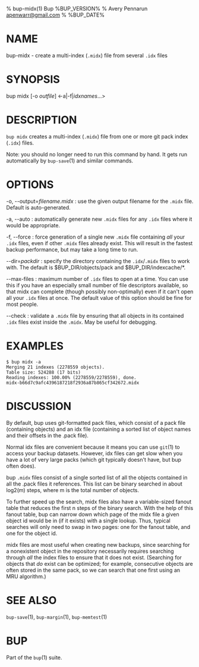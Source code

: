 % bup-midx(1) Bup %BUP_VERSION%
% Avery Pennarun <apenwarr@gmail.com>
% %BUP_DATE%

# NAME

bup-midx - create a multi-index (`.midx`) file from several `.idx` files

# SYNOPSIS

bup midx [-o *outfile*] \<-a|-f|*idxnames*...\>

# DESCRIPTION

`bup midx` creates a multi-index (`.midx`) file from one or more
git pack index (`.idx`) files.

Note: you should no longer need to run this command by hand.
It gets run automatically by `bup-save`(1) and similar
commands.

# OPTIONS

-o, \--output=*filename.midx*
:   use the given output filename for the `.midx` file.
    Default is auto-generated.

-a, \--auto
:   automatically generate new `.midx` files for any `.idx`
    files where it would be appropriate.

-f, \--force
:   force generation of a single new `.midx` file containing
    *all* your `.idx` files, even if other `.midx` files
    already exist.  This will result in the fastest backup
    performance, but may take a long time to run.

\--dir=*packdir*
:   specify the directory containing the `.idx`/`.midx` files
    to work with.  The default is $BUP_DIR/objects/pack and
    $BUP_DIR/indexcache/*.

\--max-files
:   maximum number of `.idx` files to open at a time.  You
    can use this if you have an especially small number of file
    descriptors available, so that midx can complete
    (though possibly non-optimally) even if it can't open
    all your `.idx` files at once.  The default value of this
    option should be fine for most people.
    
\--check
:   validate a `.midx` file by ensuring that all objects in
    its contained `.idx` files exist inside the `.midx`.  May
    be useful for debugging.


# EXAMPLES
    $ bup midx -a
    Merging 21 indexes (2278559 objects).
    Table size: 524288 (17 bits)
    Reading indexes: 100.00% (2278559/2278559), done.
    midx-b66d7c9afc4396187218f2936a87b865cf342672.midx
    
# DISCUSSION

By default, bup uses git-formatted pack files, which
consist of a pack file (containing objects) and an idx
file (containing a sorted list of object names and their
offsets in the .pack file).

Normal idx files are convenient because it means you can use
`git`(1) to access your backup datasets.  However, idx
files can get slow when you have a lot of very large packs
(which git typically doesn't have, but bup often does).

bup `.midx` files consist of a single sorted list of all the objects
contained in all the .pack files it references.  This list
can be binary searched in about log2(m) steps, where m is
the total number of objects.

To further speed up the search, midx files also have a
variable-sized fanout table that reduces the first n
steps of the binary search.  With the help of this fanout
table, bup can narrow down which page of the midx file a
given object id would be in (if it exists) with a single
lookup.  Thus, typical searches will only need to swap in
two pages: one for the fanout table, and one for the object
id.

midx files are most useful when creating new backups, since
searching for a nonexistent object in the repository
necessarily requires searching through *all* the index
files to ensure that it does not exist.  (Searching for
objects that *do* exist can be optimized; for example,
consecutive objects are often stored in the same pack, so
we can search that one first using an MRU algorithm.)


# SEE ALSO

`bup-save`(1), `bup-margin`(1), `bup-memtest`(1)

# BUP

Part of the `bup`(1) suite.
